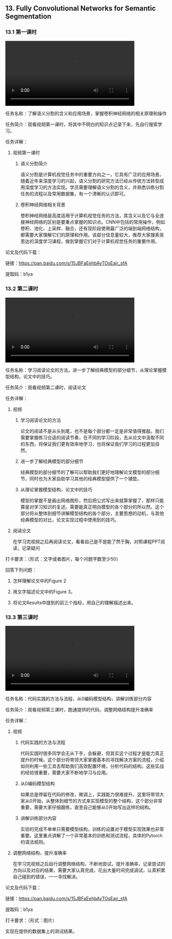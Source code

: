 ## 13. Fully Convolutional Networks for Semantic Segmentation

### 13.1 第一课时

<video width=80%  controls >
	<source type="video/mp4" src="013-fully-convolutional-networks-for-semantic-segmentation/013-1.mp4">
</video>

任务名称：了解语义分割的含义和应用场景，掌握卷积神经网络的相关原理和操作

任务简介：观看视频第一课时，将其中不明白的知识点记录下来，先自行搜索学习。

任务详解：

1. 视频第一课时

   1. 语义分割简介

      语义分割是计算机视觉任务中的重要方向之一，它具有广泛的应用场景。随着近年来深度学习的兴起，语义分割的研究方法已经从传统方法转型成用深度学习的方法实现。学员需要理解语义分割的含义，并熟悉训练分割任务的流程以及常用数据集，有一个清晰的认识即可。

   2. 卷积神经网络相关背景

      卷积神经网络是高度适用于计算机视觉任务的方法，其含义以及它与全连接神经网络的区别是要重点掌握的知识点。CNN中包括的常用操作，例如卷积、池化、上采样、融合，还有现阶段使用最广泛的端到端网络结构，都需要大家理解它们的原理和作用。该部分信息量较大，推荐大家搜索吴恩达的深度学习课程，做到掌握它们对于计算机视觉任务的重要作用。 

论文及代码下载：

链接：https://pan.baidu.com/s/15JBFaEehbAyTOsEair_sfA 

提取码：b1ya 

### 13.2 第二课时

<video width=80%  controls >
	<source type="video/mp4" src="013-fully-convolutional-networks-for-semantic-segmentation/013-2.mp4">
</video>

任务名称：学习阅读论文的方法，进一步了解经典模型的部分细节，从理论掌握模型结构，论文中的技巧。

任务简介：观看视频第二课时，阅读论文

任务详解：

1. 视频

   1. 学习阅读论文的方法

      论文的阅读不是从头到尾，也不是每个部分都一定是非常值得推敲。我们需要掌握练习合适的阅读节奏，在不同的学习阶段，去从论文中汲取不同的东西，将保证我们更有效率地学习，也将保证我们学习的过程更加自然。

   2. 进一步了解经典模型的部分细节

      经典模型的部分细节的了解可以帮助我们更好地理解论文模型的部分细节，同时也为大家自助学习其他的经典模型提供了一个铺垫。

   3. 从理论掌握模型结构，论文中的技巧

      模型的掌握不是画出网络图形，然后把公式写出来就算掌握了，那样只能算是对学习知识的复述。需要能真正明白模型的各个部分的所以然。这个部分将从整体到细节讲解模型结构的各个部分，主要思想的动机，与其他经典模型的对比，论文实现过程中使用到的技巧。

2. 阅读论文

   在学习完视频之后再阅读论文，看看自己是不是能了然于胸，对照课程PPT阅读，记录疑问

打卡要求：（形式：文字或者图片，每个问题字数至少50）

回答下列问题：

1. 怎样理解论文中的Figure 2 

2. 用文字描述论文中的Figure 3。

3. 将论文Results中提到的前三个指标，用自己的理解描述出来。

### 13.3 第三课时

<video width=80%  controls >
	<source type="video/mp4" src="013-fully-convolutional-networks-for-semantic-segmentation/013-3.mp4">
</video>

任务名称：代码实践的方法与流程，从0编码模型结构，讲解训练部分内容

任务简介：观看视频第三课时，跑通提供的代码，调整网络结构提升准确率

任务详解：

1. 视频

   1. 代码实践的方法与流程

      代码实践时很多同学会无从下手，会躲避，但其实这个过程才是能力真正提升的时候。这个部分将带领大家掌握基本的寻找解决方案的流程，介绍如何利用一些工具去帮助我们高效配置环境，分析代码的结构。这些实战的经验很重要，需要大家不断地学习与应用。

   2. 从0编码模型结构

      如果总是停留在代码的修改，微调上，实践能力很难提升。这里将带领大家从0开始，从整体到细节的方式来实现模型的整个结构，这个部分非常重要，需要大家仔细磨练，直至自己能够从0开始写出这样的结构。

   3. 讲解训练部分内容

      实验的完成不单单只需要模型结构，训练的设置对于模型实现效果也非常重要。这里重点讲解了一个非常基本的训练和测试流程，具体的Pytorch的语法规则。

2. 调整网络结构，提升准确率

   在学习完视频之后自行调整网络结构，不断地尝试，提升准确率，记录尝试的方向以及对应的结果，需要大家认真完成，花出大量时间完成调试，认真积累自己碰到的错误，一一寻找解决。

论文及代码下载：

链接：https://pan.baidu.com/s/15JBFaEehbAyTOsEair_sfA 

提取码：b1ya 

打卡要求：（形式：图片）

实现在提供的数据集上的测试结果。